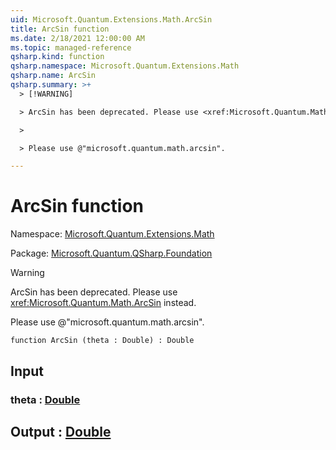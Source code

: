 ```yaml
---
uid: Microsoft.Quantum.Extensions.Math.ArcSin
title: ArcSin function
ms.date: 2/18/2021 12:00:00 AM
ms.topic: managed-reference
qsharp.kind: function
qsharp.namespace: Microsoft.Quantum.Extensions.Math
qsharp.name: ArcSin
qsharp.summary: >+
  > [!WARNING]

  > ArcSin has been deprecated. Please use <xref:Microsoft.Quantum.Math.ArcSin> instead.

  >

  > Please use @"microsoft.quantum.math.arcsin".

---
```


# ArcSin function

Namespace: [Microsoft.Quantum.Extensions.Math](xref:Microsoft.Quantum.Extensions.Math)

Package: [Microsoft.Quantum.QSharp.Foundation](https://nuget.org/packages/Microsoft.Quantum.QSharp.Foundation)


> [!WARNING]
> ArcSin has been deprecated. Please use <xref:Microsoft.Quantum.Math.ArcSin> instead.
>
> Please use @"microsoft.quantum.math.arcsin".



```qsharp
function ArcSin (theta : Double) : Double
```


## Input

### theta : [Double](xref:microsoft.quantum.lang-ref.double)





## Output : [Double](xref:microsoft.quantum.lang-ref.double)

